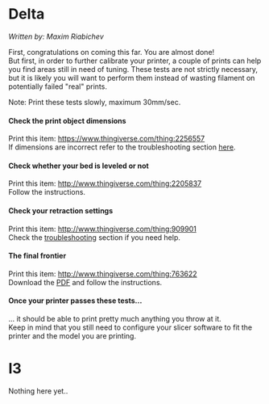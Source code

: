 # Delta 
_Written by: Maxim Riabichev_   

First, congratulations on coming this far. You are almost done!  
But first, in order to further calibrate your printer, a couple of prints can help you find areas still in need of tuning. These tests are not strictly necessary, but it is likely you will want to perform them instead of wasting filament on potentially failed "real" prints. 

Note: Print these tests slowly, maximum 30mm/sec.

#### Check the print object dimensions
Print this item: https://www.thingiverse.com/thing:2256557  
If dimensions are incorrect refer to the troubleshooting section [here](https://github.com/FLSun3dp/FLSun-Kossel-Mini/wiki/09.-Troubleshooting-&-FAQ).

#### Check whether your bed is leveled or not
Print this item: http://www.thingiverse.com/thing:2205837  
Follow the instructions.

#### Check your retraction settings
Print this item: http://www.thingiverse.com/thing:909901  
Check the [troubleshooting](https://github.com/FLSun3dp/FLSun-Kossel-Mini/wiki/77.-Troubleshooting) section if you need help.

#### The final frontier
Print this item: http://www.thingiverse.com/thing:763622  
Download the [PDF](https://cdn.thingiverse.com/assets/a7/2c/bd/ba/ea/3DBenchy_Broschure_3DBenchy.com.pdf) and follow the instructions.

#### Once your printer passes these tests...
... it should be able to print pretty much anything you throw at it.  
Keep in mind that you still need to configure your slicer software to fit the printer and the model you are printing.


# I3

Nothing here yet..
